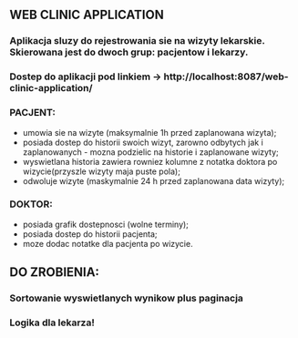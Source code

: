 ## WEB CLINIC APPLICATION
### Aplikacja sluzy do rejestrowania sie na wizyty lekarskie. Skierowana jest do dwoch grup: pacjentow i lekarzy.
### Dostep do aplikacji pod linkiem -> http://localhost:8087/web-clinic-application/
### PACJENT:
* umowia sie na wizyte (maksymalnie 1h przed zaplanowana wizyta);
* posiada dostep do historii swoich wizyt, zarowno odbytych jak i zaplanowanych - mozna podzielic na historie i zaplanowane wizyty;
* wyswietlana historia zawiera rowniez kolumne z notatka doktora po wizycie(przyszle wizyty maja puste pola);
* odwoluje wizyte (maskymalnie 24 h przed zaplanowana data wizyty);
### DOKTOR:
* posiada grafik dostepnosci (wolne terminy);
* posiada dostep do historii pacjenta;
* moze dodac notatke dla pacjenta po wizycie.


## DO ZROBIENIA:
### Sortowanie wyswietlanych wynikow plus paginacja
### Logika dla lekarza!